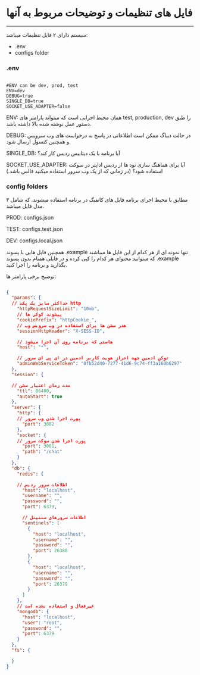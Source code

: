# فایل های تنظیمات و توضیحات مربوط به آنها

---

سیستم دارای ۲ فایل تنظیمات میباشد:

* .env
* configs folder


### .env

```text

#ENV can be dev, prod, test
ENV=dev
DEBUG=true
SINGLE_DB=true
SOCKET_USE_ADAPTER=false

```

ENV: همان محیط اجرایی است که میتواند پارامتر های test, production, dev را طبق دستور عمل نوشته شده بالا داشته باشد.

DEBUG: در حالت دیباگ ممکن است اطلاعاتی در پاسخ به درخواست های وب سرویس و همچنین کنسول ارسال شود.

SINGLE_DB: آیا برنامه با یک دیتابیس ردیس کار کند؟

SOCKET_USE_ADAPTER: آیا برای هماهنگ سازی نود ها از ردیس اداپتر در سوکت استفاده شود؟ (در زمانی که از یک وب سرور استفاده میکنید فالس باشد.)

### config folders

مطابق با محیط اجرای برنامه فایل های کانفیگ در برنامه استفاده میشوند.
که شامل ۳ مدل فایل میباشد.

PROD: configs.json

TEST: configs.test.json

DEV: configs.local.json

همچنین فایل هایی با پسوند .example تنها نمونه ای از هر کدام از این فایل ها میباشند که میتوانید محتوای هر کدام را کپی کرده و در فایلی همنام بدون پسوند .example بگذارید
و برنامه را اجرا کنید.

توضیح برخی پارامتر ها:

```json

{
  "params": {
  // حداکثر سایز یک پکت http
    "httpRequestSizeLimit": "10mb",
    // پیشوند کوکی ها
    "cookiePrefix": "httpCookie_",
    // هدر سشن ها برای استفاده در وب سرویس وب
    "sessionHttpHeader": "X-SESS-ID",

    // هاستی که برنامه روی آن اجرا میشود
    "host": "*",

    // توکن ادمین جهت احراز هویت کاربر ادمین در ای پی ای سرور
    "adminWebServiceToken": "0fb52d40-7277-41d6-9c74-ff3a160b6297"
  },
  "session": {

  // مدت زمان اعتبار سشن
    "ttl": 86400,
    "autoStart": true
  },
  "server": {
    "http": {
    // پورت اجرا شدن وب سرور
      "port": 3002
    },
    "socket": {
    // پورت اجرا شدن سوکت سرور
      "port": 3001,
      "path": "/chat"
    }
  },
  "db": {
    "redis": {

    // اطلاعات سرور ردیس
      "host": "localhost",
      "username": "",
      "password": "",
      "port": 6379,

      // اطلاعات سرورهای سنتینل
      "sentinels": [
        {
          "host": "localhost",
          "username": "",
          "password": "",
          "port": 26380
        },
        {
          "host": "localhost",
          "username": "",
          "password": "",
          "port": 26379
        }
      ]
    },
    // غیرفعال و استفاده نشده است
    "mongodb": {
      "host": "localhost",
      "user": "root",
      "password": "",
      "port": 6379
    }
  },
  "fs": {

  }
}

```